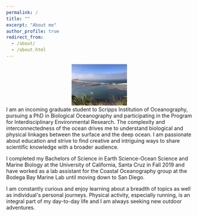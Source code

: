 ```yaml
---
permalink: /
title: ""
excerpt: "About me"
author_profile: true
redirect_from: 
  - /about/
  - /about.html
---
```



<center>
    <div style="width:150px; height:100px">
<img src="/images/Jenner_RR_Mouth.jpg"/>
    </div>
</center>


I am an incoming graduate student to Scripps Institution of Oceanography, pursuing a PhD in Biological Oceanography and participating in the Program for Interdisciplinary Environmental Research. The complexity and interconnectedness of the ocean drives me to understand biological and physical linkages between the surface and the deep ocean. I am passionate about education and strive to find creative and intriguing ways to share scientific knowledge with a broader audience.

I completed my Bachelors of Science in Earth Science-Ocean Science and Marine Biology at the University of California, Santa Cruz in Fall 2019 and have worked as a lab assistant for the Coastal Oceanography group at the Bodega Bay Marine Lab until moving down to San Diego.

I am constantly curious and enjoy learning about a breadth of topics as well as individual's personal journeys. Physical activity, especially running, is an integral part of my day-to-day life and I am always seeking new outdoor adventures. 